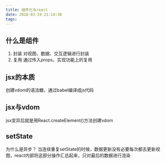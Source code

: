 ```yaml
---
title: 组件化与react
date: 2018-03-19 21:14:30
tags:
---
```

## 什么是组件
1. 封装
对视图、数据、交互逻辑进行封装
2. 复用
通过传入props，实现功能上的复用
## jsx的本质
创建vdom的语法糖，通过babel编译成js代码
## jsx与vdom
jsx变异后就是用React.createElement()方法创建vdom
## setState
为什么是异步？
当连续重复setState的时候，数据更新没有必要每次都去更新视图，react内部将这部分操作汇总起来，只对最后的数据进行渲染
